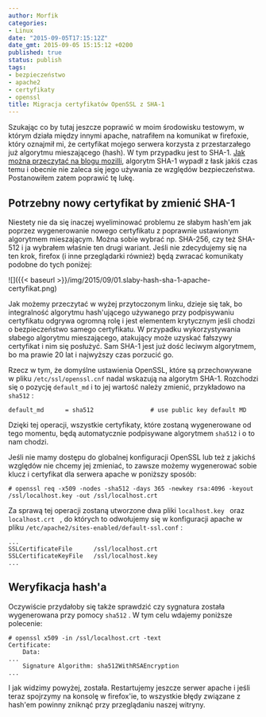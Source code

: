 ```yaml
---
author: Morfik
categories:
- Linux
date: "2015-09-05T17:15:12Z"
date_gmt: 2015-09-05 15:15:12 +0200
published: true
status: publish
tags:
- bezpieczeństwo
- apache2
- certyfikaty
- openssl
title: Migracja certyfikatów OpenSSL z SHA-1
---
```


Szukając co by tutaj jeszcze poprawić w moim środowisku testowym, w którym działa między innymi
apache, natrafiłem na komunikat w firefoxie, który oznajmił mi, że certyfikat mojego serwera
korzysta z przestarzałego już algorytmu mieszającego (hash). W tym przypadku jest to SHA-1. [Jak
można przeczytać na blogu
mozilli](https://blog.mozilla.org/security/2014/09/23/phasing-out-certificates-with-sha-1-based-signature-algorithms/),
algorytm SHA-1 wypadł z łask jakiś czas temu i obecnie nie zaleca się jego używania ze względów
bezpieczeństwa. Postanowiłem zatem poprawić tę lukę.

<!--more-->
## Potrzebny nowy certyfikat by zmienić SHA-1

Niestety nie da się inaczej wyeliminować problemu ze słabym hash'em jak poprzez wygenerowanie nowego
certyfikatu z poprawnie ustawionym algorytmem mieszającym. Można sobie wybrać np. SHA-256, czy też
SHA-512 i ja wybrałem właśnie ten drugi wariant. Jeśli nie zdecydujemy się na ten krok, firefox (i
inne przeglądarki również) będą zwracać komunikaty podobne do tych poniżej:

![]({{< baseurl >}}/img/2015/09/01.slaby-hash-sha-1-apache-certyfikat.png)

Jak możemy przeczytać w wyżej przytoczonym linku, dzieje się tak, bo integralność algorytmu
hash'ującego używanego przy podpisywaniu certyfikatu odgrywa ogromną rolę i jest elementem
krytycznym jeśli chodzi o bezpieczeństwo samego certyfikatu. W przypadku wykorzystywania słabego
algorytmu mieszającego, atakujący może uzyskać fałszywy certyfikat i nim się posłużyć. Sam SHA-1
jest już dość leciwym algorytmem, bo ma prawie 20 lat i najwyższy czas porzucić go.

Rzecz w tym, że domyślne ustawienia OpenSSL, które są przechowywane w pliku `/etc/ssl/openssl.cnf`
nadal wskazują na algorytm SHA-1. Rozchodzi się o pozycję `default_md` i to jej wartość należy
zmienić, przykładowo na `sha512` :

    default_md      = sha512                # use public key default MD

Dzięki tej operacji, wszystkie certyfikaty, które zostaną wygenerowane od tego momentu, będą
automatycznie podpisywane algorytmem `sha512` i o to nam chodzi.

Jeśli nie mamy dostępu do globalnej konfiguracji OpenSSL lub też z jakichś względów nie chcemy jej
zmieniać, to zawsze możemy wygenerować sobie klucz i certyfikat dla serwera apache w poniższy
sposób:

    # openssl req -x509 -nodes -sha512 -days 365 -newkey rsa:4096 -keyout /ssl/localhost.key -out /ssl/localhost.crt

Za sprawą tej operacji zostaną utworzone dwa pliki `localhost.key ` oraz `localhost.crt ` , do
których to odwołujemy się w konfiguracji apache w pliku
`/etc/apache2/sites-enabled/default-ssl.conf` :

    ...
    SSLCertificateFile      /ssl/localhost.crt
    SSLCertificateKeyFile   /ssl/localhost.key
    ...

## Weryfikacja hash'a

Oczywiście przydałoby się także sprawdzić czy sygnatura została wygenerowana przy pomocy `sha512` .
W tym celu wdajemy poniższe polecenie:

    # openssl x509 -in /ssl/localhost.crt -text
    Certificate:
        Data:
    ...
        Signature Algorithm: sha512WithRSAEncryption
    ...

I jak widzimy powyżej, została. Restartujemy jeszcze serwer apache i jeśli teraz spojrzymy na
konsolę w firefox'ie, to wszystkie błędy związane z hash'em powinny zniknąć przy przeglądaniu
naszej witryny.
